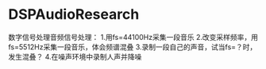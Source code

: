 # DSPAudioResearch
数字信号处理音频信号处理：
1.用fs=44100Hz采集一段音乐
2.改变采样频率，用fs=5512Hz采集一段音乐，体会频谱混叠
3.录制一段自己的声音，试当fs=？时，发生混叠？
4.在噪声环境中录制人声并降噪
